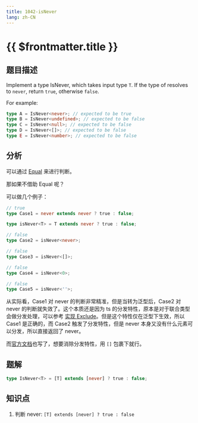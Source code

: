 ```yaml
---
title: 1042-isNever
lang: zh-CN
---
```


# {{ $frontmatter.title }}

## 题目描述

Implement a type IsNever, which takes input type `T`. If the type of resolves to `never`, return `true`, otherwise `false`.

For example:

```ts
type A = IsNever<never>; // expected to be true
type B = IsNever<undefined>; // expected to be false
type C = IsNever<null>; // expected to be false
type D = IsNever<[]>; // expected to be false
type E = IsNever<number>; // expected to be false
```

## 分析

可以通过 [Equal](/summary/%E5%88%A4%E6%96%AD%E4%B8%A4%E4%B8%AA%E7%B1%BB%E5%9E%8B%E7%9B%B8%E7%AD%89.md) 来进行判断。

那如果不借助 Equal 呢？

可以做几个例子：

```ts
// true
type Case1 = never extends never ? true : false;

type isNever<T> = T extends never ? true : false;

// false
type Case2 = isNever<never>;

// false
type Case3 = isNever<[]>;

// false
type Case4 = isNever<0>;

// false
type Case5 = isNever<''>;
```

从实际看，Case1 对 never 的判断非常精准，但是当转为泛型后，Case2 对 never 的判断就失效了。这个本质还是因为 ts 的分发特性，原本是对于联合类型会做分发处理，可以参考 [实现 Exclude](/easy/43-实现Exclude.md)。但是这个特性仅在泛型下生效，所以 Case1 是正确的，而 Case2 触发了分发特性，但是 never 本身又没有什么元素可以分发，所以直接返回了 never。

而[官方文档](https://www.typescriptlang.org/docs/handbook/2/conditional-types.html#distributive-conditional-types)也写了，想要消除分发特性，用 `[]` 包裹下就行。

## 题解

```ts
type IsNever<T> = [T] extends [never] ? true : false;
```

## 知识点

1. 判断 never: `[T] extends [never] ? true : false`
